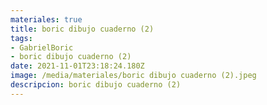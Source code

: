```yaml
---
materiales: true
title: boric dibujo cuaderno (2)
tags:
- GabrielBoric
- boric dibujo cuaderno (2)
date: 2021-11-01T23:18:24.180Z
image: /media/materiales/boric dibujo cuaderno (2).jpeg
descripcion: boric dibujo cuaderno (2)
---
```

